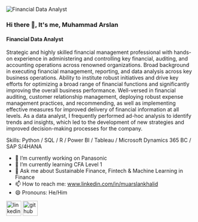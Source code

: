 ![Financial Data Analyst](https://media.licdn.com/dms/image/C4E16AQFWMvfGi49Xpw/profile-displaybackgroundimage-shrink_350_1400/0/1649382882658?e=1700697600&v=beta&t=qHDkNfH3oI5WJggCTvwHBH0FIW6gIXocH7dB8LtNt-U)

### Hi there 👋, It's me, Muhammad Arslan
#### Financial Data Analyst

Strategic and highly skilled financial management professional with hands-on experience in administering and controlling key financial, auditing, and accounting operations across renowned organizations. Broad background in executing financial management, reporting, and data analysis across key business operations. Ability to institute robust initiatives and drive key efforts for optimizing a broad range of financial functions and significantly improving the overall business performance. Well-versed in financial auditing, customer relationship management, deploying robust expense management practices, and recommending, as well as implementing effective measures for improved delivery of financial information at all levels. As a data analyst, I frequently performed ad-hoc analysis to identify trends and insights, which led to the development of new strategies and improved decision-making processes for the company.

Skills: Python / SQL / R / Power BI / Tableau / Microsoft Dynamics 365 BC / SAP S/4HANA

- 🔭 I’m currently working on Panasonic
- 🌱 I’m currently learning CFA Level 1
- 💬 Ask me about Sustainable Finance, Fintech & Machine Learning in Finance
- 📫 How to reach me: www.linkedin.com/in/muarslankhalid
- 😄 Pronouns: He/Him

[<img src='https://cdn.jsdelivr.net/npm/simple-icons@3.0.1/icons/linkedin.svg' alt='linkedin' height='40'>](https://www.linkedin.com/in/muarslankhalid/)
[<img src='https://cdn.jsdelivr.net/npm/simple-icons@3.0.1/icons/github.svg' alt='github' height='40'>](https://github.com/muarslankhalid)

